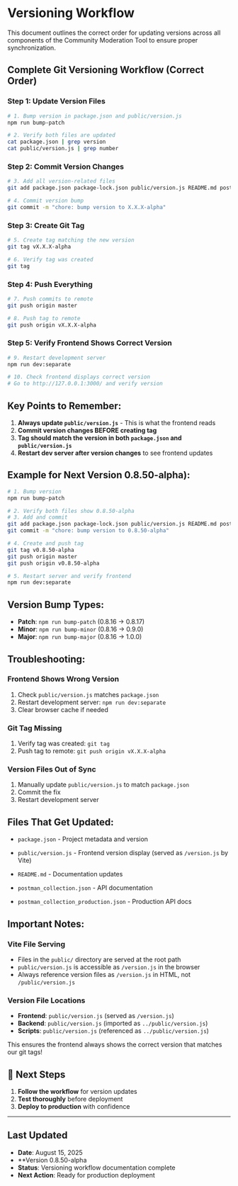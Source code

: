 # Versioning Workflow

This document outlines the correct order for updating versions across all components of the Community Moderation Tool to ensure proper synchronization.

## **Complete Git Versioning Workflow (Correct Order)**

### **Step 1: Update Version Files**
```bash
# 1. Bump version in package.json and public/version.js
npm run bump-patch

# 2. Verify both files are updated
cat package.json | grep version
cat public/version.js | grep number
```

### **Step 2: Commit Version Changes**
```bash
# 3. Add all version-related files
git add package.json package-lock.json public/version.js README.md postman_collection.json postman_collection_production.json

# 4. Commit version bump
git commit -m "chore: bump version to X.X.X-alpha"
```

### **Step 3: Create Git Tag**
```bash
# 5. Create tag matching the new version
git tag vX.X.X-alpha

# 6. Verify tag was created
git tag
```

### **Step 4: Push Everything**
```bash
# 7. Push commits to remote
git push origin master

# 8. Push tag to remote
git push origin vX.X.X-alpha
```

### **Step 5: Verify Frontend Shows Correct Version**
```bash
# 9. Restart development server
npm run dev:separate

# 10. Check frontend displays correct version
# Go to http://127.0.0.1:3000/ and verify version
```

## **Key Points to Remember:**

1. **Always update `public/version.js`** - This is what the frontend reads
2. **Commit version changes BEFORE creating tag**
3. **Tag should match the version in both `package.json` and `public/version.js`**
4. **Restart dev server after version changes** to see frontend updates

## **Example for Next Version 0.8.50-alpha):**

```bash
# 1. Bump version
npm run bump-patch

# 2. Verify both files show 0.8.50-alpha
# 3. Add and commit
git add package.json package-lock.json public/version.js README.md postman_collection.json postman_collection_production.json
git commit -m "chore: bump version to 0.8.50-alpha"

# 4. Create and push tag
git tag v0.8.50-alpha
git push origin master
git push origin v0.8.50-alpha

# 5. Restart server and verify frontend
npm run dev:separate
```

## **Version Bump Types:**

- **Patch**: `npm run bump-patch` (0.8.16 → 0.8.17)
- **Minor**: `npm run bump-minor` (0.8.16 → 0.9.0)  
- **Major**: `npm run bump-major` (0.8.16 → 1.0.0)

## **Troubleshooting:**

### **Frontend Shows Wrong Version**
1. Check `public/version.js` matches `package.json`
2. Restart development server: `npm run dev:separate`
3. Clear browser cache if needed

### **Git Tag Missing**
1. Verify tag was created: `git tag`
2. Push tag to remote: `git push origin vX.X.X-alpha`

### **Version Files Out of Sync**
1. Manually update `public/version.js` to match `package.json`
2. Commit the fix
3. Restart development server

## **Files That Get Updated:**

- `package.json` - Project metadata and version
- `public/version.js` - Frontend version display (served as `/version.js` by Vite)

- `README.md` - Documentation updates
- `postman_collection.json` - API documentation
- `postman_collection_production.json` - Production API docs

## **Important Notes:**

### **Vite File Serving**
- Files in the `public/` directory are served at the root path
- `public/version.js` is accessible as `/version.js` in the browser
- Always reference version files as `/version.js` in HTML, not `/public/version.js`

### **Version File Locations**
- **Frontend**: `public/version.js` (served as `/version.js`)
- **Backend**: `public/version.js` (imported as `../public/version.js`)
- **Scripts**: `public/version.js` (referenced as `../public/version.js`)

This ensures the frontend always shows the correct version that matches our git tags! 

## 🎯 **Next Steps**

1. **Follow the workflow** for version updates
2. **Test thoroughly** before deployment
3. **Deploy to production** with confidence

---

## Last Updated
- **Date**: August 15, 2025
- **Version 0.8.50-alpha
- **Status**: Versioning workflow documentation complete
- **Next Action**: Ready for production deployment 
